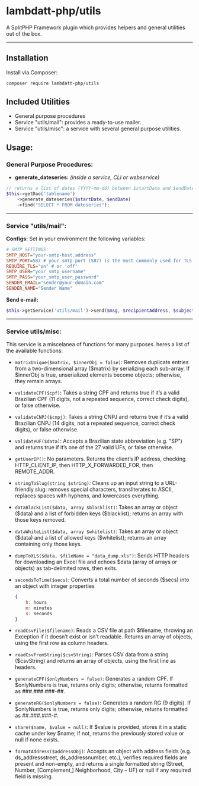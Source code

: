 # lambdatt-php/utils

A SplitPHP Framework plugin which provides helpers and general utilities out of the box.

---

## Installation

Install via Composer:

```bash
composer require lambdatt-php/utils
```

## Included Utilities

- General purpose procedures
- Service "utils/mail": provides a ready-to-use mailer.
- Service "utils/misc": a service with several general purpose utilities.

## Usage:

### General Purpose Procedures:

- **generate_dateseries:**
*(inside a service, CLI or webservice)*
```php
// returns a list of dates (YYYY-mm-dd) between $startDate and $endDate
$this->getDao('tablename')
    ->generate_dateseries($startDate, $endDate)
    ->find("SELECT * FROM dateseries");
```
---

### Service "utils/mail":

**Configs:**
Set in your environment the following variables:

```ini
# SMTP SETTINGS:
SMTP_HOST="your-smtp-host.address"
SMTP_PORT=587 # your smtp port (587) is the most commonly used for TLS
REQUIRE_TLS="on" # or 'off'
SMTP_USER="your_smtp_username"
SMTP_PASS="your_smtp_user_password"
SENDER_EMAIL="sender@your-domain.com"
SENDER_NAME="Sender Name"
```

**Send e-mail:**

```php
$this->getService('utils/mail')->send($msg, $recipientAddress, $subject);
```
---

### Service utils/misc:

This service is a miscelanea of functions for many purposes. heres a list of the available functions:

- `matrixUnique($matrix, $innerObj = false)`: 
Removes duplicate entries from a two-dimensional array (\$matrix) by serializing each sub-array. If \$innerObj is true, unserialized elements become objects; otherwise, they remain arrays.

- `validateCPF($cpf)`: 
Takes a string CPF and returns true if it’s a valid Brazilian CPF (11 digits, not a repeated sequence, correct check digits), or false otherwise.

- `validateCNPJ($cnpj)`: 
Takes a string CNPJ and returns true if it’s a valid Brazilian CNPJ (14 digits, not a repeated sequence, correct check digits), or false otherwise.

- `validateUF($data)`: 
Accepts a Brazilian state abbreviation (e.g. "SP") and returns true if it’s one of the 27 valid UFs, or false otherwise.

- `getUserIP()`: 
No parameters. Returns the client’s IP address, checking HTTP_CLIENT_IP, then HTTP_X_FORWARDED_FOR, then REMOTE_ADDR.

- `stringToSlug(string $string)`: 
Cleans up an input string to a URL-friendly slug: removes special characters, transliterates to ASCII, replaces spaces with hyphens, and lowercases everything.

- `dataBlackList($data, array $blacklist)`: 
Takes an array or object (\$data) and a list of forbidden keys (\$blacklist); returns an array with those keys removed.

- `dataWhiteList($data, array $whitelist)`: 
Takes an array or object (\$data) and a list of allowed keys (\$whitelist); returns an array containing only those keys.

- `dumpToXLS($data, $fileName = "data_dump.xls")`: 
Sends HTTP headers for downloading an Excel file and echoes \$data (array of arrays or objects) as tab-delimited rows, then exits.

- `secondsToTime($secs)`: 
Converts a total number of seconds (\$secs) into an object with integer properties
    ```javascript
    {
        h: hours
        m: minutes
        s: seconds
    }
    ```

- `readCsvFile($filename)`: 
Reads a CSV file at path \$filename, throwing an Exception if it doesn’t exist or isn’t readable. Returns an array of objects, using the first row as column headers.

- `readCsvFromString($csvString)`: 
Parses CSV data from a string (\$csvString) and returns an array of objects, using the first line as headers.

- `generateCPF($onlyNumbers = false)`: 
Generates a random CPF. If \$onlyNumbers is true, returns only digits; otherwise, returns formatted as ###.###.###-##.

- `generateRG($onlyNumbers = false)`: 
Generates a random RG (9 digits). If \$onlyNumbers is true, returns only digits; otherwise, returns formatted as ##.###.###-#.

- `share($name, $value = null)`: 
If \$value is provided, stores it in a static cache under key \$name; if not, returns the previously stored value or null if none exists.

- `formatAddress($addressObj)`: 
Accepts an object with address fields (e.g. ds_addressstreet, ds_addressnumber, etc.), verifies required fields are present and non-empty, and returns a single formatted string (Street, Number, [Complement,] Neighborhood, City – UF) or null if any required field is missing.